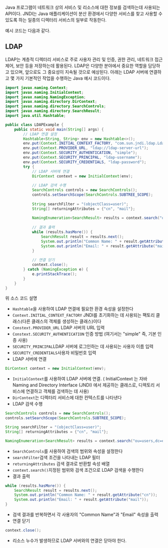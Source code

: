 Java 프로그램이 네트워크 상의 서비스 및 리소스에 대한 정보를 검색하는데 
사용되는 API이다. JNDI는 Java 애플리케이션이 분산 환경에서 다양한 서비스를 찾고 사용할 수 있도록 하는 일종의 디렉터리 서비스의 일부로 작동한다.

예시 코드는 다음과 같다.

## LDAP 
LDAP는 계층적 디렉터리 서비스로 주로 사용자 관리 및 인증, 권한 관리, 네트워크 접근 제어, 보안 등을 저장하는데 활용된다. LDAP은 다양한 분야에서 중요한 역할을 담당하고 있으며, 앞으로도 그 중요성이 지속될 것으로 예상된다. 아래는 LDAP 서버에 연결하고 몇 가지 기본적인 작업을 수행하는 Java 예시 코드이다.

```java
import javax.naming.Context;
import javax.naming.InitialContext;
import javax.naming.NamingException;
import javax.naming.directory.DirContext;
import javax.naming.directory.SearchControls;
import javax.naming.directory.SearchResult;
import java.util.Hashtable;

public class LDAPExample {
    public static void main(String[] args) {
        // LDAP 연결 설정
        Hashtable<String, String> env = new Hashtable<>();
        env.put(Context.INITIAL_CONTEXT_FACTORY, "com.sun.jndi.ldap.LdapCtxFactory");
        env.put(Context.PROVIDER_URL, "ldap://ldap-server-url");
        env.put(Context.SECURITY_AUTHENTICATION, "simple");
        env.put(Context.SECURITY_PRINCIPAL, "ldap-username");
        env.put(Context.SECURITY_CREDENTIALS, "ldap-password");
        try {
            // LDAP 서버에 연결
            DirContext context = new InitialContext(env);
            
            // LDAP 검색 수행
            SearchControls controls = new SearchControls();
            controls.setSearchScope(SearchControls.SUBTREE_SCOPE);
            
            String searchFilter = "(objectClass=user)";
            String[] returningAttributes = {"cn", "mail"};
            
            NamingEnumeration<SearchResult> results = context.search("ou=users,dc=example,dc=com", searchFilter, returningAttributes, controls);
            
            // 결과 출력
            while (results.hasMore()) {
                SearchResult result = results.next();
                System.out.println("Common Name: " + result.getAttribute("cn"));
                System.out.println("Email: " + result.getAttribute("mail"));
            }
            
            // 연결 닫기
            context.close();
        } catch (NamingException e) {
            e.printStackTrace();
        }
    }
}
```

위 소스 코드 설명 
- `Hashtable`을 사용하여 LDAP 연결에 필요한 환경 속성을 설정한다
- `Context.INITIAL_CONTEXT_FACTORY`  JNDI를 초기화하는 데 사용되는 팩토리 클래스(다른 클래스의 객체를 생성하는 클래스)이다
- `Constext.PROVIDER_URL` LDAP 서버의 URL 입력
- `Constext.SECURITY_AUTHENTICATION` 인증 방법 (여기서는 "simple" 즉, 기본 인증 사용)
- `SECURITY_PRINCIPAL`LDAP 서버에 로그인하는 데 사용되는 사용자 이름 입력
- `SECURITY_CREDENTIALS`사용자 비밀번호 입력
- LDAP 서버에 연결
```java
DirContext context = new InitialContext(env);
```
- `InitialContext`를 사용하여 LDAP 서버에 연결. (  InitialContext 는 자바 Naming and Directory Interface (JNDI) 에서 제공하는 클래스로, 디렉토리 서비스에 연결하고 객체를 검색하는 데 사용)
- `DirContext`는 디렉터리 서비스에 대한 컨텍스트를 나타낸다
- LDAP 검색 수행
```java
SearchControls controls = new SearchControls();
controls.setSearchScope(SearchControls.SUBTREE_SCOPE);

String searchFilter = "(objectClass=user)";
String[] returningAttributes = {"cn", "mail"};

NamingEnumeration<SearchResult> results = context.search("ou=users,dc=example,dc=com", searchFilter, returningAttributes, controls);
```
- `SearchControls`를 사용하여 검색의 범위와 속성을 설정한다
- `searchFilter`검색 조건을 나타내는 LDAP 필터
- `returningAttributes` 검색 결과로 반환할 속성 배열
- `context.search()`지정된 범위와 검색 조건으로 LDAP 검색을 수행한다
- 결과 출력
```java
while (results.hasMore()) {
    SearchResult result = results.next();
    System.out.println("Common Name: " + result.getAttribute("cn"));
    System.out.println("Email: " + result.getAttribute("mail"));
}
```
- 검색 결과를 반복하면서 각 사용자의 "Common Name"과 "Email" 속성을 출력
- 연결 닫기
```java
context.close();
```
- 리소스 누수가 발생하므로 LDAP 서버와의 연결은 닫아야 한다.